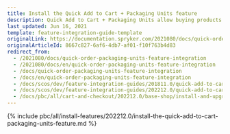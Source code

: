 ```yaml
---
title: Install the Quick Add to Cart + Packaging Units feature
description: Quick Add to Cart + Packaging Units allow buying products in different packaging units. This guide describes how to integrate this feature into your project.
last_updated: Jun 16, 2021
template: feature-integration-guide-template
originalLink: https://documentation.spryker.com/2021080/docs/quick-order-packaging-units-feature-integration
originalArticleId: 8667c827-6af6-4db7-af01-f10f763b4d83
redirect_from:
  - /2021080/docs/quick-order-packaging-units-feature-integration
  - /2021080/docs/en/quick-order-packaging-units-feature-integration
  - /docs/quick-order-packaging-units-feature-integration
  - /docs/en/quick-order-packaging-units-feature-integration
  - /docs/scos/dev/feature-integration-guides/201811.0/quick-add-to-cart-packaging-units-feature-integration.html
  - /docs/scos/dev/feature-integration-guides/202212.0/quick-add-to-cart-packaging-units-feature-integration.html
  - /docs/pbc/all/cart-and-checkout/202212.0/base-shop/install-and-upgrade/install-features/install-the-quick-add-to-cart-packaging-units-feature.html
---
```

{% include pbc/all/install-features/202212.0/install-the-quick-add-to-cart-packaging-units-feature.md %} <!-- To edit, see /_includes/pbc/all/install-features/202212.0/install-the-quick-add-to-cart-packaging-units-feature.md -->
